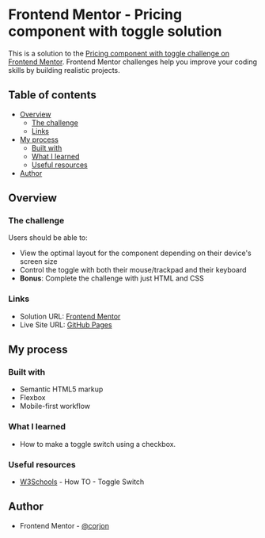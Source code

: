 # Frontend Mentor - Pricing component with toggle solution

This is a solution to the [Pricing component with toggle challenge on Frontend Mentor](https://www.frontendmentor.io/challenges/pricing-component-with-toggle-8vPwRMIC). Frontend Mentor challenges help you improve your coding skills by building realistic projects. 

## Table of contents

- [Overview](#overview)
  - [The challenge](#the-challenge)
  - [Links](#links)
- [My process](#my-process)
  - [Built with](#built-with)
  - [What I learned](#what-i-learned)
  - [Useful resources](#useful-resources)
- [Author](#author)

## Overview

### The challenge

Users should be able to:

- View the optimal layout for the component depending on their device's screen size
- Control the toggle with both their mouse/trackpad and their keyboard
- **Bonus**: Complete the challenge with just HTML and CSS

### Links

- Solution URL: [Frontend Mentor](https://www.frontendmentor.io/solutions/pricing-component-with-toggle-no-javascript-solution-mUKnZWnL2W)
- Live Site URL: [GitHub Pages](https://corjon.github.io/pricing-component-with-toggle/)

## My process

### Built with

- Semantic HTML5 markup
- Flexbox
- Mobile-first workflow

### What I learned

- How to make a toggle switch using a checkbox.

### Useful resources

- [W3Schools](https://www.w3schools.com/howto/howto_css_switch.asp) - How TO - Toggle Switch

## Author

- Frontend Mentor - [@corjon](https://www.frontendmentor.io/profile/corjon)
